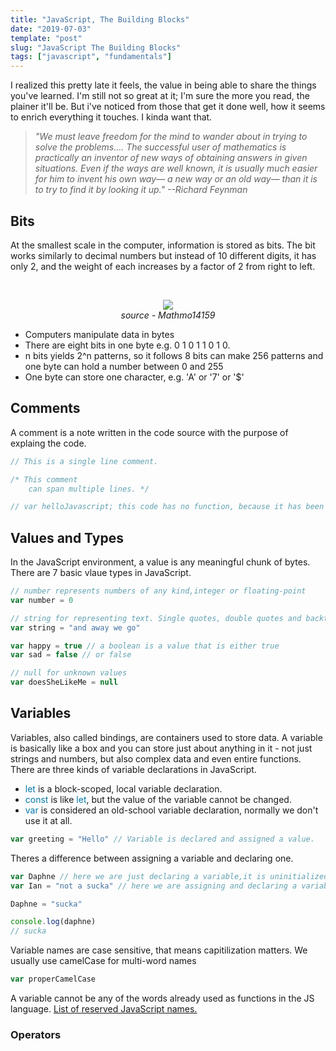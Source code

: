 ```yaml
---
title: "JavaScript, The Building Blocks"
date: "2019-07-03"
template: "post"
slug: "JavaScript The Building Blocks"
tags: ["javascript", "fundamentals"]
---
```


I realized this pretty late it feels, the value in being able to share the things you've learned. I'm still not so great at it; I'm sure the more you read, the plainer it'll be. But i've noticed from those that get it done well, how it seems to enrich everything it touches. I kinda want that.

> <em>"We must leave freedom for the mind to wander about in trying to solve the problems…. The successful user of mathematics is practically an inventor of new ways of obtaining answers in given situations. Even if the ways are well known, it is usually much easier for him to invent his own way— a new way or an old way— than it is to try to find it by looking it up."
> <cite>--Richard Feynman</cite></em>

## Bits

At the smallest scale in the computer, information is stored as bits. The bit works similarly to decimal numbers but instead of 10 different digits, it has only 2, and the weight of each increases by a factor of 2 from right to left.

<br />
<figure style="text-align: center;">
    <img style="margin:0;" src="https://media.giphy.com/media/VD5OUTaiFWsF1cp9Wl/giphy.gif#bit-counter">
    <figcaption style="font-style:italic;">source - Mathmo14159</figcaption>
</figure>

- Computers manipulate data in bytes
- There are eight bits in one byte e.g. 0 1 0 1 1 0 1 0.
- n bits yields 2^n patterns, so it follows 8 bits can make 256 patterns and one byte can hold a number between 0 and 255
- One byte can store one character, e.g. 'A' or '7' or '\$'

## Comments

A comment is a note written in the code source with the purpose of explaing the code.

```javascript
// This is a single line comment.

/* This comment
    can span multiple lines. */

// var helloJavascript; this code has no function, because it has been "commented out".
```

## Values and Types

In the JavaScript environment, a value is any meaningful chunk of bytes. There are 7 basic vlaue types in JavaScript.

```javascript
// number represents numbers of any kind,integer or floating-point
var number = 0

// string for representing text. Single quotes, double quotes and backticks are used to mark strings
var string = "and away we go"

var happy = true // a boolean is a value that is either true
var sad = false // or false

// null for unknown values
var doesSheLikeMe = null
```

## Variables

Variables, also called bindings, are containers used to store data. A variable is basically like a box and you can store just about anything in it - not just strings and numbers, but also complex data and even entire functions. There are three kinds of variable declarations in JavaScript.

- <span style="color:#07a;">let</span> is a block-scoped, local variable declaration.
- <span style="color:#07a;">const</span> is like <span style="color:#07a;">let</span>, but the value of the variable cannot be changed.
- <span style="color:#07a;">var</span> is considered an old-school variable declaration, normally we don't use it at all.

```javascript
var greeting = "Hello" // Variable is declared and assigned a value.
```

Theres a difference between assigning a variable and declaring one.

```javascript
var Daphne // here we are just declaring a variable,it is uninitialized.
var Ian = "not a sucka" // here we are assigning and declaring a variable.

Daphne = "sucka"

console.log(daphne)
// sucka
```

Variable names are case sensitive, that means capitilization matters. We usually use camelCase for multi-word names

```javascript
var properCamelCase
```

A variable cannot be any of the words already used as functions in the JS language. <a href="https://www.w3schools.com/js/js_reserved.asp" target="_blank">List of reserved JavaScript names.</a>

### Operators
